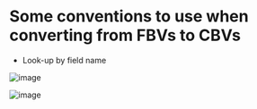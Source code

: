 # Some conventions to use when converting from FBVs to CBVs

* Look-up by field name
  
![image](https://github.com/user-attachments/assets/9babf1fe-3d25-46b9-95a5-200c606caa0b)

![image](https://github.com/user-attachments/assets/b0b4f25b-2460-4506-90bf-cf0c32c05329)


